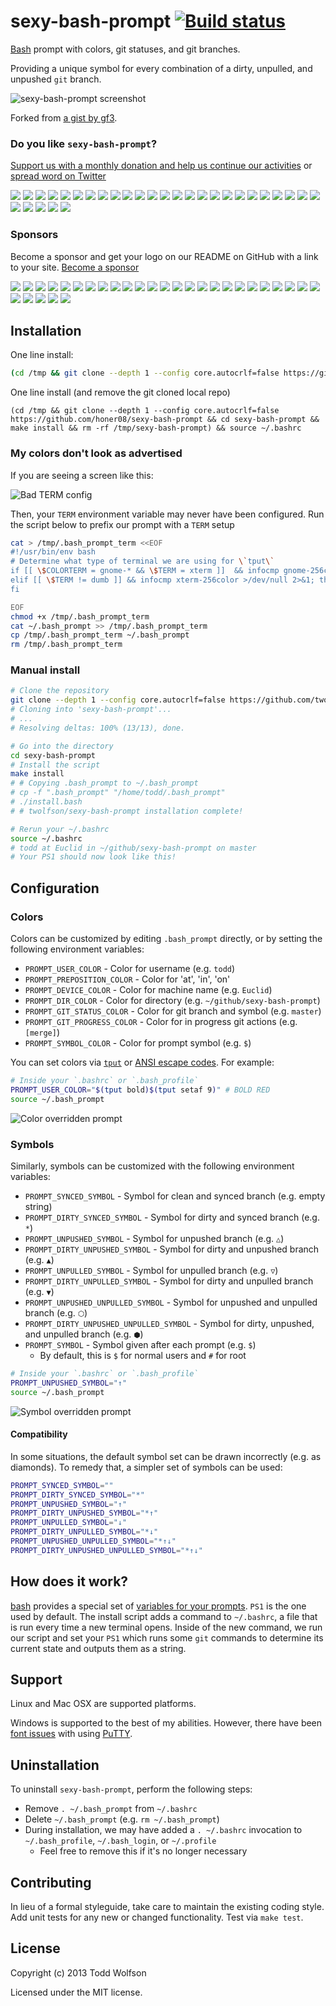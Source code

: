 # sexy-bash-prompt [![Build status](https://travis-ci.org/twolfson/sexy-bash-prompt.png?branch=master)](https://travis-ci.org/twolfson/sexy-bash-prompt)

[Bash][bash] prompt with colors, git statuses, and git branches.

Providing a unique symbol for every combination of a dirty, unpulled, and unpushed `git` branch.

![sexy-bash-prompt screenshot][screenshot]

[screenshot]: screenshot.png

Forked from [a gist by gf3][sexy-bash-orig].

[sexy-bash-orig]: https://gist.github.com/gf3/306785/a35d28b6bdd0f7c54318cce510738438f04dabaa

### Do you like `sexy-bash-prompt`?
<!-- Derived from https://opencollective.com/sexy-bash-prompt/banner.md -->
[Support us with a monthly donation and help us continue our activities][donations] or [spread word on Twitter][twitter]

[donations]: https://opencollective.com/sexy-bash-prompt#backer
[twitter]: https://twitter.com/intent/tweet?text=Bash%20prompt%20with%20colors%2C%20git%20statuses%2C%20and%20git%20branches&url=https%3A%2F%2Fgithub.com%2Fhoner08%2Fsexy-bash-prompt&via=sexybashprompt

<a href="https://opencollective.com/sexy-bash-prompt/backer/0/website" target="_blank"><img src="https://opencollective.com/sexy-bash-prompt/backer/0/avatar.svg"></a>
<a href="https://opencollective.com/sexy-bash-prompt/backer/1/website" target="_blank"><img src="https://opencollective.com/sexy-bash-prompt/backer/1/avatar.svg"></a>
<a href="https://opencollective.com/sexy-bash-prompt/backer/2/website" target="_blank"><img src="https://opencollective.com/sexy-bash-prompt/backer/2/avatar.svg"></a>
<a href="https://opencollective.com/sexy-bash-prompt/backer/3/website" target="_blank"><img src="https://opencollective.com/sexy-bash-prompt/backer/3/avatar.svg"></a>
<a href="https://opencollective.com/sexy-bash-prompt/backer/4/website" target="_blank"><img src="https://opencollective.com/sexy-bash-prompt/backer/4/avatar.svg"></a>
<a href="https://opencollective.com/sexy-bash-prompt/backer/5/website" target="_blank"><img src="https://opencollective.com/sexy-bash-prompt/backer/5/avatar.svg"></a>
<a href="https://opencollective.com/sexy-bash-prompt/backer/6/website" target="_blank"><img src="https://opencollective.com/sexy-bash-prompt/backer/6/avatar.svg"></a>
<a href="https://opencollective.com/sexy-bash-prompt/backer/7/website" target="_blank"><img src="https://opencollective.com/sexy-bash-prompt/backer/7/avatar.svg"></a>
<a href="https://opencollective.com/sexy-bash-prompt/backer/8/website" target="_blank"><img src="https://opencollective.com/sexy-bash-prompt/backer/8/avatar.svg"></a>
<a href="https://opencollective.com/sexy-bash-prompt/backer/9/website" target="_blank"><img src="https://opencollective.com/sexy-bash-prompt/backer/9/avatar.svg"></a>
<a href="https://opencollective.com/sexy-bash-prompt/backer/10/website" target="_blank"><img src="https://opencollective.com/sexy-bash-prompt/backer/10/avatar.svg"></a>
<a href="https://opencollective.com/sexy-bash-prompt/backer/11/website" target="_blank"><img src="https://opencollective.com/sexy-bash-prompt/backer/11/avatar.svg"></a>
<a href="https://opencollective.com/sexy-bash-prompt/backer/12/website" target="_blank"><img src="https://opencollective.com/sexy-bash-prompt/backer/12/avatar.svg"></a>
<a href="https://opencollective.com/sexy-bash-prompt/backer/13/website" target="_blank"><img src="https://opencollective.com/sexy-bash-prompt/backer/13/avatar.svg"></a>
<a href="https://opencollective.com/sexy-bash-prompt/backer/14/website" target="_blank"><img src="https://opencollective.com/sexy-bash-prompt/backer/14/avatar.svg"></a>
<a href="https://opencollective.com/sexy-bash-prompt/backer/15/website" target="_blank"><img src="https://opencollective.com/sexy-bash-prompt/backer/15/avatar.svg"></a>
<a href="https://opencollective.com/sexy-bash-prompt/backer/16/website" target="_blank"><img src="https://opencollective.com/sexy-bash-prompt/backer/16/avatar.svg"></a>
<a href="https://opencollective.com/sexy-bash-prompt/backer/17/website" target="_blank"><img src="https://opencollective.com/sexy-bash-prompt/backer/17/avatar.svg"></a>
<a href="https://opencollective.com/sexy-bash-prompt/backer/18/website" target="_blank"><img src="https://opencollective.com/sexy-bash-prompt/backer/18/avatar.svg"></a>
<a href="https://opencollective.com/sexy-bash-prompt/backer/19/website" target="_blank"><img src="https://opencollective.com/sexy-bash-prompt/backer/19/avatar.svg"></a>
<a href="https://opencollective.com/sexy-bash-prompt/backer/20/website" target="_blank"><img src="https://opencollective.com/sexy-bash-prompt/backer/20/avatar.svg"></a>
<a href="https://opencollective.com/sexy-bash-prompt/backer/21/website" target="_blank"><img src="https://opencollective.com/sexy-bash-prompt/backer/21/avatar.svg"></a>
<a href="https://opencollective.com/sexy-bash-prompt/backer/22/website" target="_blank"><img src="https://opencollective.com/sexy-bash-prompt/backer/22/avatar.svg"></a>
<a href="https://opencollective.com/sexy-bash-prompt/backer/23/website" target="_blank"><img src="https://opencollective.com/sexy-bash-prompt/backer/23/avatar.svg"></a>
<a href="https://opencollective.com/sexy-bash-prompt/backer/24/website" target="_blank"><img src="https://opencollective.com/sexy-bash-prompt/backer/24/avatar.svg"></a>
<a href="https://opencollective.com/sexy-bash-prompt/backer/25/website" target="_blank"><img src="https://opencollective.com/sexy-bash-prompt/backer/25/avatar.svg"></a>
<a href="https://opencollective.com/sexy-bash-prompt/backer/26/website" target="_blank"><img src="https://opencollective.com/sexy-bash-prompt/backer/26/avatar.svg"></a>
<a href="https://opencollective.com/sexy-bash-prompt/backer/27/website" target="_blank"><img src="https://opencollective.com/sexy-bash-prompt/backer/27/avatar.svg"></a>
<a href="https://opencollective.com/sexy-bash-prompt/backer/28/website" target="_blank"><img src="https://opencollective.com/sexy-bash-prompt/backer/28/avatar.svg"></a>
<a href="https://opencollective.com/sexy-bash-prompt/backer/29/website" target="_blank"><img src="https://opencollective.com/sexy-bash-prompt/backer/29/avatar.svg"></a>

### Sponsors
Become a sponsor and get your logo on our README on GitHub with a link to your site. [Become a sponsor](https://opencollective.com/sexy-bash-prompt#sponsor)

<a href="https://opencollective.com/sexy-bash-prompt/sponsor/0/website" target="_blank"><img src="https://opencollective.com/sexy-bash-prompt/sponsor/0/avatar.svg"></a>
<a href="https://opencollective.com/sexy-bash-prompt/sponsor/1/website" target="_blank"><img src="https://opencollective.com/sexy-bash-prompt/sponsor/1/avatar.svg"></a>
<a href="https://opencollective.com/sexy-bash-prompt/sponsor/2/website" target="_blank"><img src="https://opencollective.com/sexy-bash-prompt/sponsor/2/avatar.svg"></a>
<a href="https://opencollective.com/sexy-bash-prompt/sponsor/3/website" target="_blank"><img src="https://opencollective.com/sexy-bash-prompt/sponsor/3/avatar.svg"></a>
<a href="https://opencollective.com/sexy-bash-prompt/sponsor/4/website" target="_blank"><img src="https://opencollective.com/sexy-bash-prompt/sponsor/4/avatar.svg"></a>
<a href="https://opencollective.com/sexy-bash-prompt/sponsor/5/website" target="_blank"><img src="https://opencollective.com/sexy-bash-prompt/sponsor/5/avatar.svg"></a>
<a href="https://opencollective.com/sexy-bash-prompt/sponsor/6/website" target="_blank"><img src="https://opencollective.com/sexy-bash-prompt/sponsor/6/avatar.svg"></a>
<a href="https://opencollective.com/sexy-bash-prompt/sponsor/7/website" target="_blank"><img src="https://opencollective.com/sexy-bash-prompt/sponsor/7/avatar.svg"></a>
<a href="https://opencollective.com/sexy-bash-prompt/sponsor/8/website" target="_blank"><img src="https://opencollective.com/sexy-bash-prompt/sponsor/8/avatar.svg"></a>
<a href="https://opencollective.com/sexy-bash-prompt/sponsor/9/website" target="_blank"><img src="https://opencollective.com/sexy-bash-prompt/sponsor/9/avatar.svg"></a>
<a href="https://opencollective.com/sexy-bash-prompt/sponsor/10/website" target="_blank"><img src="https://opencollective.com/sexy-bash-prompt/sponsor/10/avatar.svg"></a>
<a href="https://opencollective.com/sexy-bash-prompt/sponsor/11/website" target="_blank"><img src="https://opencollective.com/sexy-bash-prompt/sponsor/11/avatar.svg"></a>
<a href="https://opencollective.com/sexy-bash-prompt/sponsor/12/website" target="_blank"><img src="https://opencollective.com/sexy-bash-prompt/sponsor/12/avatar.svg"></a>
<a href="https://opencollective.com/sexy-bash-prompt/sponsor/13/website" target="_blank"><img src="https://opencollective.com/sexy-bash-prompt/sponsor/13/avatar.svg"></a>
<a href="https://opencollective.com/sexy-bash-prompt/sponsor/14/website" target="_blank"><img src="https://opencollective.com/sexy-bash-prompt/sponsor/14/avatar.svg"></a>
<a href="https://opencollective.com/sexy-bash-prompt/sponsor/15/website" target="_blank"><img src="https://opencollective.com/sexy-bash-prompt/sponsor/15/avatar.svg"></a>
<a href="https://opencollective.com/sexy-bash-prompt/sponsor/16/website" target="_blank"><img src="https://opencollective.com/sexy-bash-prompt/sponsor/16/avatar.svg"></a>
<a href="https://opencollective.com/sexy-bash-prompt/sponsor/17/website" target="_blank"><img src="https://opencollective.com/sexy-bash-prompt/sponsor/17/avatar.svg"></a>
<a href="https://opencollective.com/sexy-bash-prompt/sponsor/18/website" target="_blank"><img src="https://opencollective.com/sexy-bash-prompt/sponsor/18/avatar.svg"></a>
<a href="https://opencollective.com/sexy-bash-prompt/sponsor/19/website" target="_blank"><img src="https://opencollective.com/sexy-bash-prompt/sponsor/19/avatar.svg"></a>
<a href="https://opencollective.com/sexy-bash-prompt/sponsor/20/website" target="_blank"><img src="https://opencollective.com/sexy-bash-prompt/sponsor/20/avatar.svg"></a>
<a href="https://opencollective.com/sexy-bash-prompt/sponsor/21/website" target="_blank"><img src="https://opencollective.com/sexy-bash-prompt/sponsor/21/avatar.svg"></a>
<a href="https://opencollective.com/sexy-bash-prompt/sponsor/22/website" target="_blank"><img src="https://opencollective.com/sexy-bash-prompt/sponsor/22/avatar.svg"></a>
<a href="https://opencollective.com/sexy-bash-prompt/sponsor/23/website" target="_blank"><img src="https://opencollective.com/sexy-bash-prompt/sponsor/23/avatar.svg"></a>
<a href="https://opencollective.com/sexy-bash-prompt/sponsor/24/website" target="_blank"><img src="https://opencollective.com/sexy-bash-prompt/sponsor/24/avatar.svg"></a>
<a href="https://opencollective.com/sexy-bash-prompt/sponsor/25/website" target="_blank"><img src="https://opencollective.com/sexy-bash-prompt/sponsor/25/avatar.svg"></a>
<a href="https://opencollective.com/sexy-bash-prompt/sponsor/26/website" target="_blank"><img src="https://opencollective.com/sexy-bash-prompt/sponsor/26/avatar.svg"></a>
<a href="https://opencollective.com/sexy-bash-prompt/sponsor/27/website" target="_blank"><img src="https://opencollective.com/sexy-bash-prompt/sponsor/27/avatar.svg"></a>
<a href="https://opencollective.com/sexy-bash-prompt/sponsor/28/website" target="_blank"><img src="https://opencollective.com/sexy-bash-prompt/sponsor/28/avatar.svg"></a>
<a href="https://opencollective.com/sexy-bash-prompt/sponsor/29/website" target="_blank"><img src="https://opencollective.com/sexy-bash-prompt/sponsor/29/avatar.svg"></a>

## Installation
One line install:

```bash
(cd /tmp && git clone --depth 1 --config core.autocrlf=false https://github.com/honer08/sexy-bash-prompt && cd sexy-bash-prompt && make install) && source ~/.bashrc
```
One line install (and remove the git cloned local repo)

```(cd /tmp && git clone --depth 1 --config core.autocrlf=false https://github.com/honer08/sexy-bash-prompt && cd sexy-bash-prompt && make install && rm -rf /tmp/sexy-bash-prompt) && source ~/.bashrc```

### My colors don't look as advertised
If you are seeing a screen like this:

![Bad TERM config](docs/bad_term.png)

Then, your `TERM` environment variable may never have been configured. Run the script below to prefix our prompt with a `TERM` setup

```bash
cat > /tmp/.bash_prompt_term <<EOF
#!/usr/bin/env bash
# Determine what type of terminal we are using for \`tput\`
if [[ \$COLORTERM = gnome-* && \$TERM = xterm ]]  && infocmp gnome-256color >/dev/null 2>&1; then export TERM=gnome-256color
elif [[ \$TERM != dumb ]] && infocmp xterm-256color >/dev/null 2>&1; then export TERM=xterm-256color
fi

EOF
chmod +x /tmp/.bash_prompt_term
cat ~/.bash_prompt >> /tmp/.bash_prompt_term
cp /tmp/.bash_prompt_term ~/.bash_prompt
rm /tmp/.bash_prompt_term
```

### Manual install
```bash
# Clone the repository
git clone --depth 1 --config core.autocrlf=false https://github.com/twolfson/sexy-bash-prompt
# Cloning into 'sexy-bash-prompt'...
# ...
# Resolving deltas: 100% (13/13), done.

# Go into the directory
cd sexy-bash-prompt
# Install the script
make install
# # Copying .bash_prompt to ~/.bash_prompt
# cp -f ".bash_prompt" "/home/todd/.bash_prompt"
# ./install.bash
# # twolfson/sexy-bash-prompt installation complete!

# Rerun your ~/.bashrc
source ~/.bashrc
# todd at Euclid in ~/github/sexy-bash-prompt on master
# Your PS1 should now look like this!
```

## Configuration
### Colors
Colors can be customized by editing `.bash_prompt` directly, or by setting the following environment variables:

- `PROMPT_USER_COLOR` - Color for username (e.g. `todd`)
- `PROMPT_PREPOSITION_COLOR` - Color for 'at', 'in', 'on'
- `PROMPT_DEVICE_COLOR` - Color for machine name (e.g. `Euclid`)
- `PROMPT_DIR_COLOR` - Color for directory (e.g. `~/github/sexy-bash-prompt`)
- `PROMPT_GIT_STATUS_COLOR` - Color for git branch and symbol (e.g. `master`)
- `PROMPT_GIT_PROGRESS_COLOR` - Color for in progress git actions (e.g. `[merge]`)
- `PROMPT_SYMBOL_COLOR` - Color for prompt symbol (e.g. `$`)

You can set colors via [`tput`][] or [ANSI escape codes][]. For example:

[`tput`]: http://en.wikipedia.org/wiki/Tput
[ANSI escape codes]: http://en.wikipedia.org/wiki/ANSI_escape_code

```bash
# Inside your `.bashrc` or `.bash_profile`
PROMPT_USER_COLOR="$(tput bold)$(tput setaf 9)" # BOLD RED
source ~/.bash_prompt
```

![Color overridden prompt](docs/color_override.png)

### Symbols
Similarly, symbols can be customized with the following environment variables:

- `PROMPT_SYNCED_SYMBOL` - Symbol for clean and synced branch (e.g. empty string)
- `PROMPT_DIRTY_SYNCED_SYMBOL` - Symbol for dirty and synced branch (e.g. `*`)
- `PROMPT_UNPUSHED_SYMBOL` - Symbol for unpushed branch (e.g. `△`)
- `PROMPT_DIRTY_UNPUSHED_SYMBOL` - Symbol for dirty and unpushed branch (e.g. `▲`)
- `PROMPT_UNPULLED_SYMBOL` - Symbol for unpulled branch (e.g. `▽`)
- `PROMPT_DIRTY_UNPULLED_SYMBOL` - Symbol for dirty and unpulled branch (e.g. `▼`)
- `PROMPT_UNPUSHED_UNPULLED_SYMBOL` - Symbol for unpushed and unpulled branch (e.g. `⬡`)
- `PROMPT_DIRTY_UNPUSHED_UNPULLED_SYMBOL` - Symbol for dirty, unpushed, and unpulled branch (e.g. `⬢`)
- `PROMPT_SYMBOL` - Symbol given after each prompt (e.g. `$`)
    - By default, this is `$` for normal users and `#` for root

```bash
# Inside your `.bashrc` or `.bash_profile`
PROMPT_UNPUSHED_SYMBOL="↑"
source ~/.bash_prompt
```

![Symbol overridden prompt](docs/symbol_override.png)

#### Compatibility
In some situations, the default symbol set can be drawn incorrectly (e.g. as diamonds). To remedy that, a simpler set of symbols can be used:

```bash
PROMPT_SYNCED_SYMBOL=""
PROMPT_DIRTY_SYNCED_SYMBOL="*"
PROMPT_UNPUSHED_SYMBOL="↑"
PROMPT_DIRTY_UNPUSHED_SYMBOL="*↑"
PROMPT_UNPULLED_SYMBOL="↓"
PROMPT_DIRTY_UNPULLED_SYMBOL="*↓"
PROMPT_UNPUSHED_UNPULLED_SYMBOL="*↑↓"
PROMPT_DIRTY_UNPUSHED_UNPULLED_SYMBOL="*↑↓"
```

## How does it work?
[bash][bash] provides a special set of [variables for your prompts][ps-vars]. `PS1` is the one used by default. The install script adds a command to `~/.bashrc`, a file that is run every time a new terminal opens. Inside of the new command, we run our script and set your `PS1` which runs some `git` commands to determine its current state and outputs them as a string.

[bash]: https://en.wikipedia.org/wiki/Bash_%28Unix_shell%29
[ps-vars]: http://www.gnu.org/software/bash/manual/bashref.html#index-PS1

## Support
Linux and Mac OSX are supported platforms.

Windows is supported to the best of my abilities. However, there have been [font issues][putty-issue] with using [PuTTY][].

[PuTTY]: http://www.chiark.greenend.org.uk/~sgtatham/putty/download.html
[putty-issue]: https://github.com/twolfson/sexy-bash-prompt/issues/7

## Uninstallation
To uninstall `sexy-bash-prompt`, perform the following steps:

- Remove `. ~/.bash_prompt` from `~/.bashrc`
- Delete `~/.bash_prompt` (e.g. `rm ~/.bash_prompt`)
- During installation, we may have added a `. ~/.bashrc` invocation to `~/.bash_profile`, `~/.bash_login`, or `~/.profile`
    - Feel free to remove this if it's no longer necessary

## Contributing
In lieu of a formal styleguide, take care to maintain the existing coding style. Add unit tests for any new or changed functionality. Test via `make test`.

## License
Copyright (c) 2013 Todd Wolfson

Licensed under the MIT license.
